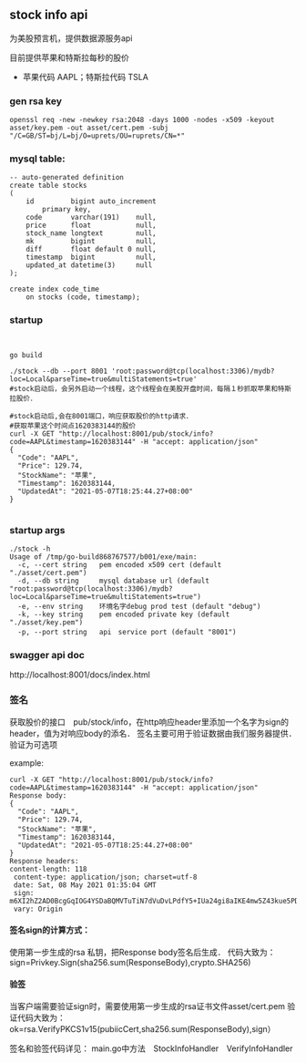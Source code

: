 
## stock info api
为美股预言机，提供数据源服务api

目前提供苹果和特斯拉每秒的股价
- 苹果代码 AAPL；特斯拉代码 TSLA


### gen rsa key
```shell script
openssl req -new -newkey rsa:2048 -days 1000 -nodes -x509 -keyout asset/key.pem -out asset/cert.pem -subj "/C=GB/ST=bj/L=bj/O=uprets/OU=ruprets/CN=*"
```

### mysql table:
```mysql
-- auto-generated definition
create table stocks
(
    id         bigint auto_increment
        primary key,
    code       varchar(191)    null,
    price      float           null,
    stock_name longtext        null,
    mk         bigint          null,
    diff       float default 0 null,
    timestamp  bigint          null,
    updated_at datetime(3)     null
);

create index code_time
    on stocks (code, timestamp);

```

### startup 
```shell script


go build 

./stock --db --port 8001 'root:password@tcp(localhost:3306)/mydb?loc=Local&parseTime=true&multiStatements=true'
#stock启动后，会另外启动一个线程，这个线程会在美股开盘时间，每隔１秒抓取苹果和特斯拉股价．

#stock启动后,会在8001端口，响应获取股价的http请求．
#获取苹果这个时间点1620383144的股价
curl -X GET "http://localhost:8001/pub/stock/info?code=AAPL&timestamp=1620383144" -H "accept: application/json"
{
  "Code": "AAPL",
  "Price": 129.74,
  "StockName": "苹果",
  "Timestamp": 1620383144,
  "UpdatedAt": "2021-05-07T18:25:44.27+08:00"
}


```
### startup args
```shell script
./stock -h
Usage of /tmp/go-build868767577/b001/exe/main:
  -c, --cert string   pem encoded x509 cert (default "./asset/cert.pem")
  -d, --db string     mysql database url (default "root:password@tcp(localhost:3306)/mydb?loc=Local&parseTime=true&multiStatements=true")
  -e, --env string    环境名字debug prod test (default "debug")
  -k, --key string    pem encoded private key (default "./asset/key.pem")
  -p, --port string   api　service port (default "8001")

```

### swagger api doc
http://localhost:8001/docs/index.html

### 签名
获取股价的接口　pub/stock/info，在http响应header里添加一个名字为sign的header，值为对响应body的添名．
签名主要可用于验证数据由我们服务器提供．验证为可选项

example:
```shell script
curl -X GET "http://localhost:8001/pub/stock/info?code=AAPL&timestamp=1620383144" -H "accept: application/json"
Response body:
{
  "Code": "AAPL",
  "Price": 129.74,
  "StockName": "苹果",
  "Timestamp": 1620383144,
  "UpdatedAt": "2021-05-07T18:25:44.27+08:00"
}
Response headers:
content-length: 118 
 content-type: application/json; charset=utf-8 
 date: Sat, 08 May 2021 01:35:04 GMT 
 sign: m6XI2hZ2AD0BcgGqIOG4YSDaBQMVTuTiN7dVuDvLPdfY5+IUa24gi8aIKE4mw5Z43kue5PDltworBpK597QbUPXOIZi+hPpebcXjwgkGfcvwdHbOqVhb6NlAQIdoAeMOzA/05En4wjubaqX4Mr1sL5Yiq3lKHjIX5nlbLf33lErPuBim7TlZpQu6FNkm7aro1igH+doIOVYZPVxpBl8eu+Vzu8iBiQiAgx0tlLFEEs+J8Kx5Lnrrd1lHUyWQdoKR52tYtilF1Owt4QGzbCEAHaVzfrRS40DYi2g4gCshZGpn3f8PXzz9b/rLn2YZTeKlMBuLVRMN01hnzwzhr+te9Q== 
 vary: Origin 
```
#### 签名sign的计算方式：
使用第一步生成的rsa 私钥，把Response body签名后生成．
代码大致为：
sign=Privkey.Sign(sha256.sum(ResponseBody),crypto.SHA256)

#### 验签
当客户端需要验证sign时，需要使用第一步生成的rsa证书文件asset/cert.pem
验证代码大致为：　ok=rsa.VerifyPKCS1v15(pubiicCert,sha256.sum(ResponseBody),sign）

签名和验签代码详见：
main.go中方法　StockInfoHandler　VerifyInfoHandler




